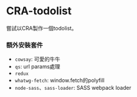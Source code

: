 # CRA-todolist

嘗試以CRA製作一個todolist。


### 額外安裝套件

- `cowsay`: 可愛的牛牛
- `qs`: url params處理
- `redux`
- `whatwg-fetch`: window.fetch的polyfill
- `node-sass`、`sass-loader`: SASS webpack loader